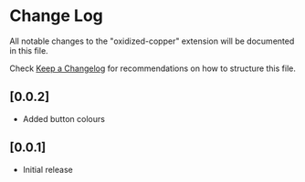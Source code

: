 # Change Log

All notable changes to the "oxidized-copper" extension will be documented in this file.

Check [Keep a Changelog](http://keepachangelog.com/) for recommendations on how to structure this file.

## [0.0.2]

- Added button colours

## [0.0.1]

- Initial release
